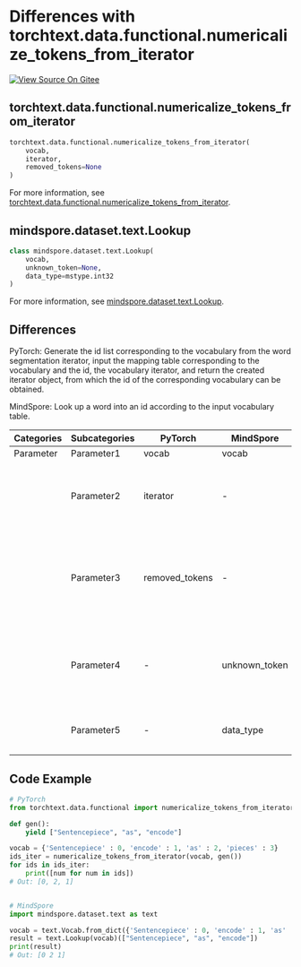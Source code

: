 # Differences with torchtext.data.functional.numericalize_tokens_from_iterator

[![View Source On Gitee](https://mindspore-website.obs.cn-north-4.myhuaweicloud.com/website-images/r2.4.0/resource/_static/logo_source_en.svg)](https://gitee.com/mindspore/docs/blob/r2.4.0/docs/mindspore/source_en/note/api_mapping/pytorch_diff/Lookup.md)

## torchtext.data.functional.numericalize_tokens_from_iterator

```python
torchtext.data.functional.numericalize_tokens_from_iterator(
    vocab,
    iterator,
    removed_tokens=None
)
```

For more information, see [torchtext.data.functional.numericalize_tokens_from_iterator](https://pytorch.org/text/0.9.0/data_functional.html#numericalize-tokens-from-iterator).

## mindspore.dataset.text.Lookup

```python
class mindspore.dataset.text.Lookup(
    vocab,
    unknown_token=None,
    data_type=mstype.int32
)
```

For more information, see [mindspore.dataset.text.Lookup](https://mindspore.cn/docs/en/r2.4.0/api_python/dataset_text/mindspore.dataset.text.Lookup.html#mindspore.dataset.text.Lookup).

## Differences

PyTorch: Generate the id list corresponding to the vocabulary from the word segmentation iterator, input the mapping table corresponding to the vocabulary and the id, the vocabulary iterator, and return the created iterator object, from which the id of the corresponding vocabulary can be obtained.

MindSpore: Look up a word into an id according to the input vocabulary table.

| Categories | Subcategories |PyTorch | MindSpore | Difference |
| --- | ---   | ---   | ---        |---  |
|Parameter | Parameter1 | vocab     | vocab     | - |
|     | Parameter2 | iterator   |-     | Strings to be tokenized, see usage below in MindSpore |
|     | Parameter3 | removed_tokens    |-     | Removed tokens from output dataset, not support by MindSpore |
|     | Parameter4 | -   |unknown_token    | Word is used in case of the target word is out of vocabulary |
|     | Parameter5 | -   |data_type    | The data type output by lookup |

## Code Example

```python
# PyTorch
from torchtext.data.functional import numericalize_tokens_from_iterator

def gen():
    yield ["Sentencepiece", "as", "encode"]

vocab = {'Sentencepiece' : 0, 'encode' : 1, 'as' : 2, 'pieces' : 3}
ids_iter = numericalize_tokens_from_iterator(vocab, gen())
for ids in ids_iter:
    print([num for num in ids])
# Out: [0, 2, 1]


# MindSpore
import mindspore.dataset.text as text

vocab = text.Vocab.from_dict({'Sentencepiece' : 0, 'encode' : 1, 'as' : 2, 'pieces' : 3})
result = text.Lookup(vocab)(["Sentencepiece", "as", "encode"])
print(result)
# Out: [0 2 1]
```
